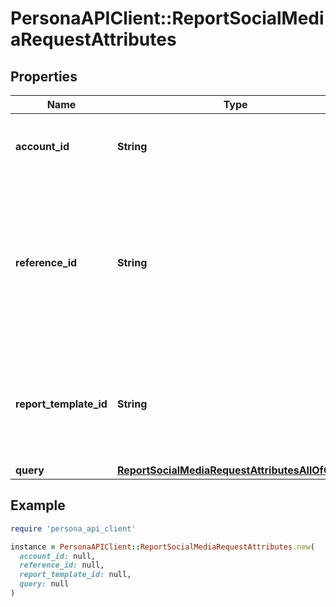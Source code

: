 # PersonaAPIClient::ReportSocialMediaRequestAttributes

## Properties

| Name | Type | Description | Notes |
| ---- | ---- | ----------- | ----- |
| **account_id** | **String** | Account ID to associate with this Report. | [optional] |
| **reference_id** | **String** | Reference ID to refer to an entity in your user model. This field is deprecated in favor of &#x60;meta.auto-create-account-reference-id&#x60;. | [optional] |
| **report_template_id** | **String** | ID of Verification Template. Starts with &#x60;rptp_&#x60;. You can find your Report Template IDs [here](https://app.withpersona.com/dashboard/report-templates). | [optional] |
| **query** | [**ReportSocialMediaRequestAttributesAllOfQuery**](ReportSocialMediaRequestAttributesAllOfQuery.md) |  |  |

## Example

```ruby
require 'persona_api_client'

instance = PersonaAPIClient::ReportSocialMediaRequestAttributes.new(
  account_id: null,
  reference_id: null,
  report_template_id: null,
  query: null
)
```


